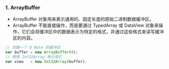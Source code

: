 ### 1. ArrayBuffer
- ArrayBuffer 对象用来表示通用的、固定长度的原始二进制数据缓冲区。
- ArrayBuffer 不能直接操作，而是要通过 TypedArray 或 DataView 对象来操作，它们会将缓冲区中的数据表示为特定的格式，并通过这些格式来读写缓冲区的内容。

```js
// 创建一个 8 Byte 的缓冲区
var buffer = new ArrayBuffer(8);
// 使用 Int32Array 来引用它
var view   = new Int32Array(buffer);
```